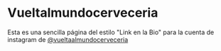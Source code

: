 # Vueltalmundocerveceria

Esta es una sencilla página del estilo "Link en la Bio" para la cuenta de instagram de [@vueltaalmundocerveceria](https://www.instagram.com/vueltaalmundocerveceria/)
